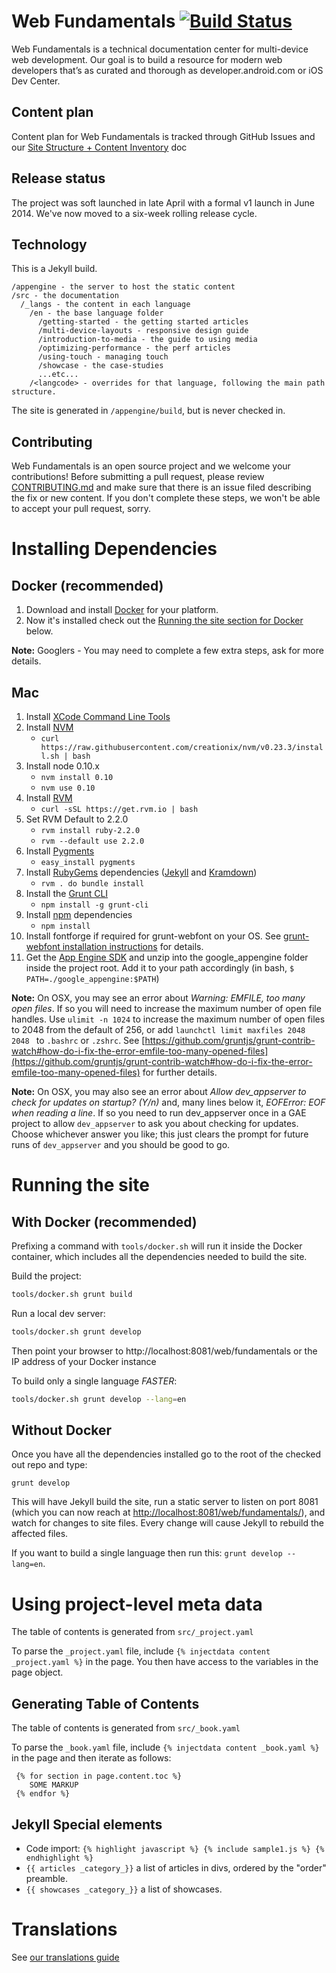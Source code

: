 Web Fundamentals [![Build Status](https://drone.io/github.com/google/WebFundamentals/status.png)](https://drone.io/github.com/google/WebFundamentals/latest)
================

Web Fundamentals is a technical documentation center for multi-device web
development.  Our goal is to build a resource for modern web developers
that’s as curated and thorough as developer.android.com or iOS Dev Center.

Content plan
------------
Content plan for Web Fundamentals is tracked through GitHub Issues and our [Site Structure + Content Inventory](http://goo.gl/nWDD0M) doc


Release status
--------------

The project was soft launched in late April with a formal v1 launch in June 2014.  We've now moved to a six-week rolling release cycle.

Technology
----------

This is a Jekyll build.

```
/appengine - the server to host the static content
/src - the documentation
  /_langs - the content in each language
    /en - the base language folder
      /getting-started - the getting started articles
      /multi-device-layouts - responsive design guide
      /introduction-to-media - the guide to using media
      /optimizing-performance - the perf articles
      /using-touch - managing touch
      /showcase - the case-studies
      ...etc...
    /<langcode> - overrides for that language, following the main path structure.
```

The site is generated in `/appengine/build`, but is never checked in.


Contributing
------------

Web Fundamentals is an open source project and we welcome your contributions!
Before submitting a pull request, please review [CONTRIBUTING.md](CONTRIBUTING.md)
and make sure that there is an issue filed describing the fix or new content.
If you don't complete these steps, we won't be able to accept your pull request, sorry.


Installing Dependencies
=======================

Docker (recommended)
--------------------
1. Download and install [Docker](https://docs.docker.com/installation/) for your platform.
1. Now it's installed check out the [Running the site section for Docker](https://github.com/google/webfundamentals#running-the-site) below.

**Note:** Googlers - You may need to complete a few extra steps, ask for more details.


Mac
---

1. Install [XCode Command Line Tools](https://developer.apple.com/xcode/downloads/)
1. Install [NVM](https://github.com/creationix/nvm)
    * `curl https://raw.githubusercontent.com/creationix/nvm/v0.23.3/install.sh | bash`
1. Install node 0.10.x
    * `nvm install 0.10`
    * `nvm use 0.10`
1. Install [RVM](https://rvm.io/rubies/default)
    * `curl -sSL https://get.rvm.io | bash`
1. Set RVM Default to 2.2.0
    * `rvm install ruby-2.2.0`
    * `rvm --default use 2.2.0`
1. Install [Pygments](http://pygments.org/)
    * `easy_install pygments`
1. Install [RubyGems](https://rubygems.org/) dependencies ([Jekyll](http://jekyllrb.com/) and [Kramdown](http://kramdown.gettalong.org/))
    * `rvm . do bundle install`
1. Install the [Grunt CLI](http://gruntjs.com/)
    * `npm install -g grunt-cli`
1. Install [npm](https://www.npmjs.org) dependencies
    * `npm install`
1. Install fontforge if required for grunt-webfont on your OS.  See [grunt-webfont installation instructions](https://github.com/sapegin/grunt-webfont/blob/master/Readme.md#installation) for details.
1. Get the [App Engine SDK](https://cloud.google.com/appengine/downloads) and unzip into the google_appengine folder inside the project root. Add it to your path accordingly (in bash, `$ PATH=./google_appengine:$PATH`)

**Note:** On OSX, you may see an error about *Warning: EMFILE, too many open files*.
If so you will need to increase the maximum number of open file handles.
Use `ulimit -n 1024` to increase the maximum number of open files to 2048 from
the default of 256, or add `launchctl limit maxfiles 2048 2048 ` to `.bashrc`
or `.zshrc`. See [https://github.com/gruntjs/grunt-contrib-watch#how-do-i-fix-the-error-emfile-too-many-opened-files](https://github.com/gruntjs/grunt-contrib-watch#how-do-i-fix-the-error-emfile-too-many-opened-files)
for further details.

**Note:** On OSX, you may also see an error about *Allow dev_appserver to check
for updates on startup? (Y/n)* and, many lines below it, *EOFError: EOF when
reading a line*. If so you need to run dev_appserver once in a GAE project to
allow `dev_appserver` to ask you about checking for updates. Choose whichever
answer you like; this just clears the prompt for future runs of `dev_appserver`
and you should be good to go.


Running the site
================

With Docker (recommended)
-------------------------

Prefixing a command with `tools/docker.sh` will run it inside the Docker container,
which includes all the dependencies needed to build the site.


Build the project:

```sh
tools/docker.sh grunt build
```

Run a local dev server:

```sh
tools/docker.sh grunt develop
```
Then point your browser to http://localhost:8081/web/fundamentals or the
IP address of your Docker instance

To build only a single language *FASTER*:

```sh
tools/docker.sh grunt develop --lang=en
```


Without Docker
--------------

Once you have all the dependencies installed go to the root of the checked out repo and type:

```
grunt develop
```

This will have Jekyll build the site, run a static server to listen on
port 8081 (which you can now reach at
[http://localhost:8081/web/fundamentals/](http://localhost:8081/web/fundamentals/)),
and watch for changes to site files. Every change will cause Jekyll to rebuild
the affected files.

If you want to build a single language then run this: `grunt develop --lang=en`.



Using project-level meta data
=============================

The table of contents is generated from `src/_project.yaml`

To parse the `_project.yaml` file, include `{% injectdata content _project.yaml %}` in the page. You then have access to the variables in the page object.


Generating Table of Contents
----------------------------

The table of contents is generated from `src/_book.yaml`

To parse the `_book.yaml` file, include `{% injectdata content _book.yaml %}` in the page and then iterate as follows:

     {% for section in page.content.toc %}
        SOME MARKUP
     {% endfor %}

Jekyll Special elements
-----------------------

* Code import: `{% highlight javascript %} {% include sample1.js %} {% endhighlight %}`
* `{{ articles _category_}}` a list of articles in divs, ordered by the "order" preamble.
* `{{ showcases _category_}}` a list of showcases.


Translations
============

See [our translations guide](TRANSLATION.md)
